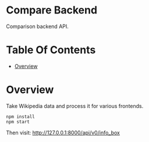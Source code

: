 # Compare Backend
Comparison backend API.

# Table Of Contents
- [Overview](#overview)

# Overview
Take Wikipedia data and process it for various frontends.

```
npm install
npm start
```

Then visit: http://127.0.0.1:8000/api/v0/info_box
